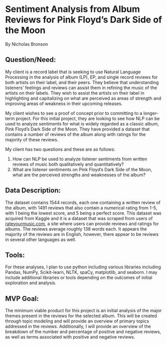 # Sentiment Analysis from Album Reviews for Pink Floyd’s Dark Side of the Moon

By Nicholas Bronson

## Question/Need:

My client is a record label that is seeking to use Natural Language Processing in the analysis of album (LP), EP, and single record reviews for both artists on their label, and their peers. They believe that understanding listeners’ feelings and reviews can assist them in refining the music of the artists on their labels. They wish to assist the artists on their label in highlighting and capitalizing on what are perceived as areas of strength and improving areas of weakness in their upcoming releases. 

My client wishes to see a proof of concept prior to committing to a longer-term project. For this initial project, they are looking to see how NLP can be used to analyze sentiments for what is widely regarded as a classic album, Pink Floyd’s Dark Side of the Moon. They have provided a dataset that contains a number of reviews of the album along with ratings for the majority of these reviews. 

My client has two questions and these are as follows:

1) How can NLP be used to analyze listener sentiments from written reviews of music both qualitatively and quantitatively? 
2) What are listener sentiments on Pink Floyd’s Dark Side of the Moon, what are the perceived strengths and weaknesses of the album?  

## Data Description:

The dataset contains 1544 records, each one containing a written review of the album, with 1491 reviews that also contain a numerical rating from 1-5, with 1 being the lowest score, and 5 being a perfect score. This dataset was acquired from Kaggle and it is a dataset that was scraped from users of [rateyourmusic.com](https://rateyourmusic.com/), a site where users can provide reviews and ratings for albums. The reviews average roughly 138 words each. It appears the majority of the reviews are in English, however, there appear to be reviews in several other languages as well. 

## Tools: 

For these analyses, I plan to use python including various libraries including Pandas, NumPy, Scikit-learn, NLTK, spaCy, matplotlib, and seaborn. I may include additional libraries or tools depending on the outcomes of initial exploration and analysis.

## MVP Goal: 

The minimum viable product for this project is an initial analysis of the major themes present in the reviews for the selected album. This will be created through topic modeling and will provide an overview of primary topics addressed in the reviews. Additionally, I will provide an overview of the breakdown of the number and percentage of positive and negative reviews, as well as terms associated with positive and negative reviews. 
